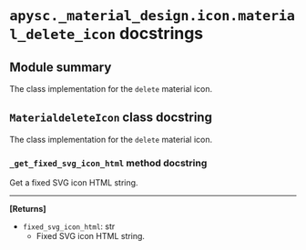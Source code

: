 # `apysc._material_design.icon.material_delete_icon` docstrings

## Module summary

The class implementation for the `delete` material icon.

## `MaterialdeleteIcon` class docstring

The class implementation for the `delete` material icon.

### `_get_fixed_svg_icon_html` method docstring

Get a fixed SVG icon HTML string.<hr>

**[Returns]**

- `fixed_svg_icon_html`: str
  - Fixed SVG icon HTML string.
